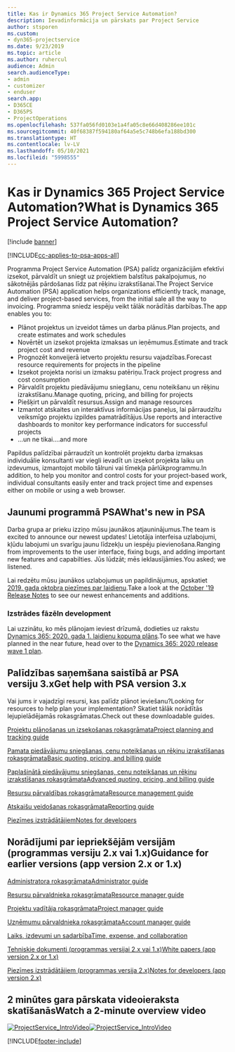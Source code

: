 ```yaml
---
title: Kas ir Dynamics 365 Project Service Automation?
description: Ievadinformācija un pārskats par Project Service
author: stsporen
ms.custom:
- dyn365-projectservice
ms.date: 9/23/2019
ms.topic: article
ms.author: ruhercul
audience: Admin
search.audienceType:
- admin
- customizer
- enduser
search.app:
- D365CE
- D365PS
- ProjectOperations
ms.openlocfilehash: 537fa056fd0103e1a4fa05c8e66d408286ee101c
ms.sourcegitcommit: 40f68387f594180af64a5e5c748b6efa188bd300
ms.translationtype: HT
ms.contentlocale: lv-LV
ms.lasthandoff: 05/10/2021
ms.locfileid: "5998555"
---
```

# <a name="what-is-dynamics-365-project-service-automation"></a><span data-ttu-id="0c9ae-103">Kas ir Dynamics 365 Project Service Automation?</span><span class="sxs-lookup"><span data-stu-id="0c9ae-103">What is Dynamics 365 Project Service Automation?</span></span>

[!include [banner](../includes/psa-now-project-operations.md)]

[!INCLUDE[cc-applies-to-psa-apps-all](../includes/cc-applies-to-psa-apps-all.md)]

<span data-ttu-id="0c9ae-104">Programma Project Service Automation (PSA) palīdz organizācijām efektīvi izsekot, pārvaldīt un sniegt uz projektiem balstītus pakalpojumus, no sākotnējās pārdošanas līdz pat rēķinu izrakstīšanai.</span><span class="sxs-lookup"><span data-stu-id="0c9ae-104">The Project Service Automation (PSA) application helps organizations efficiently track, manage, and deliver project-based services, from the initial sale all the way to invoicing.</span></span> <span data-ttu-id="0c9ae-105">Programma sniedz iespēju veikt tālāk norādītās darbības.</span><span class="sxs-lookup"><span data-stu-id="0c9ae-105">The app enables you to:</span></span>

- <span data-ttu-id="0c9ae-106">Plānot projektus un izveidot tāmes un darba plānus.</span><span class="sxs-lookup"><span data-stu-id="0c9ae-106">Plan projects, and create estimates and work schedules</span></span>
- <span data-ttu-id="0c9ae-107">Novērtēt un izsekot projekta izmaksas un ieņēmumus.</span><span class="sxs-lookup"><span data-stu-id="0c9ae-107">Estimate and track project cost and revenue</span></span>
- <span data-ttu-id="0c9ae-108">Prognozēt konveijerā ietverto projektu resursu vajadzības.</span><span class="sxs-lookup"><span data-stu-id="0c9ae-108">Forecast resource requirements for projects in the pipeline</span></span>
- <span data-ttu-id="0c9ae-109">Izsekot projekta norisi un izmaksu patēriņu.</span><span class="sxs-lookup"><span data-stu-id="0c9ae-109">Track project progress and cost consumption</span></span>
- <span data-ttu-id="0c9ae-110">Pārvaldīt projektu piedāvājumu sniegšanu, cenu noteikšanu un rēķinu izrakstīšanu.</span><span class="sxs-lookup"><span data-stu-id="0c9ae-110">Manage quoting, pricing, and billing for projects</span></span>
- <span data-ttu-id="0c9ae-111">Piešķirt un pārvaldīt resursus.</span><span class="sxs-lookup"><span data-stu-id="0c9ae-111">Assign and manage resources</span></span>
- <span data-ttu-id="0c9ae-112">Izmantot atskaites un interaktīvus informācijas paneļus, lai pārraudzītu veiksmīgo projektu izpildes pamatrādītājus.</span><span class="sxs-lookup"><span data-stu-id="0c9ae-112">Use reports and interactive dashboards to monitor key performance indicators for successful projects</span></span>
- <span data-ttu-id="0c9ae-113">...un ne tikai.</span><span class="sxs-lookup"><span data-stu-id="0c9ae-113">...and more</span></span>

<span data-ttu-id="0c9ae-114">Papildus palīdzībai pārraudzīt un kontrolēt projektu darba izmaksas individuālie konsultanti var viegli ievadīt un izsekot projekta laiku un izdevumus, izmantojot mobilo tālruni vai tīmekļa pārlūkprogrammu.</span><span class="sxs-lookup"><span data-stu-id="0c9ae-114">In addition, to help you monitor and control costs for your project-based work, individual consultants easily enter and track project time and expenses either on mobile or using a web browser.</span></span>

## <a name="whats-new-in-psa"></a><span data-ttu-id="0c9ae-115">Jaunumi programmā PSA</span><span class="sxs-lookup"><span data-stu-id="0c9ae-115">What's new in PSA</span></span>
<span data-ttu-id="0c9ae-116">Darba grupa ar prieku izziņo mūsu jaunākos atjauninājumus.</span><span class="sxs-lookup"><span data-stu-id="0c9ae-116">The team is excited to announce our newest updates!</span></span> <span data-ttu-id="0c9ae-117">Lietotāja interfeisa uzlabojumi, kļūdu labojumi un svarīgu jaunu līdzekļu un iespēju pievienošana.</span><span class="sxs-lookup"><span data-stu-id="0c9ae-117">Ranging from improvements to the user interface, fixing bugs, and adding important new features and capabilties.</span></span> <span data-ttu-id="0c9ae-118">Jūs lūdzāt; mēs ieklausījāmies.</span><span class="sxs-lookup"><span data-stu-id="0c9ae-118">You asked; we listened.</span></span>

<span data-ttu-id="0c9ae-119">Lai redzētu mūsu jaunākos uzlabojumus un papildinājumus, apskatiet [2019. gada oktobra piezīmes par laidienu](/dynamics365-release-plan/2019wave2/index).</span><span class="sxs-lookup"><span data-stu-id="0c9ae-119">Take a look at the [October '19 Release Notes](/dynamics365-release-plan/2019wave2/index) to see our newest enhancements and additions.</span></span>

### <a name="in-development"></a><span data-ttu-id="0c9ae-120">Izstrādes fāzē</span><span class="sxs-lookup"><span data-stu-id="0c9ae-120">In development</span></span>
<span data-ttu-id="0c9ae-121">Lai uzzinātu, ko mēs plānojam ieviest drīzumā, dodieties uz rakstu [Dynamics 365: 2020. gada 1. laidienu kopuma plāns](/dynamics365-release-plan/2020wave1/index).</span><span class="sxs-lookup"><span data-stu-id="0c9ae-121">To see what we have planned in the near future, head over to the [Dynamics 365: 2020 release wave 1 plan](/dynamics365-release-plan/2020wave1/index).</span></span>

## <a name="get-help-with-psa-version-3x"></a><span data-ttu-id="0c9ae-122">Palīdzības saņemšana saistībā ar PSA versiju 3.x</span><span class="sxs-lookup"><span data-stu-id="0c9ae-122">Get help with PSA version 3.x</span></span>
<span data-ttu-id="0c9ae-123">Vai jums ir vajadzīgi resursi, kas palīdz plānot ieviešanu?</span><span class="sxs-lookup"><span data-stu-id="0c9ae-123">Looking for resources to help plan your implementation?</span></span> <span data-ttu-id="0c9ae-124">Skatiet tālāk norādītās lejupielādējamās rokasgrāmatas.</span><span class="sxs-lookup"><span data-stu-id="0c9ae-124">Check out these downloadable guides.</span></span>

 [<span data-ttu-id="0c9ae-125">Projektu plānošanas un izsekošanas rokasgrāmata</span><span class="sxs-lookup"><span data-stu-id="0c9ae-125">Project planning and tracking guide</span></span>](../psa/implementation-guides/project-planning-tracking.md)

 [<span data-ttu-id="0c9ae-126">Pamata piedāvājumu sniegšanas, cenu noteikšanas un rēķinu izrakstīšanas rokasgrāmata</span><span class="sxs-lookup"><span data-stu-id="0c9ae-126">Basic quoting, pricing, and billing guide</span></span>](../psa/implementation-guides/begin-quoting-pricing-billing.md)

 [<span data-ttu-id="0c9ae-127">Paplašinātā piedāvājumu sniegšanas, cenu noteikšanas un rēķinu izrakstīšanas rokasgrāmata</span><span class="sxs-lookup"><span data-stu-id="0c9ae-127">Advanced quoting, pricing, and billing guide</span></span>](../psa/implementation-guides/adv-quoting-pricing-billing.md)

 [<span data-ttu-id="0c9ae-128">Resursu pārvaldības rokasgrāmata</span><span class="sxs-lookup"><span data-stu-id="0c9ae-128">Resource management guide</span></span>](../psa/implementation-guides/resource-management-guide.md)

 [<span data-ttu-id="0c9ae-129">Atskaišu veidošanas rokasgrāmata</span><span class="sxs-lookup"><span data-stu-id="0c9ae-129">Reporting guide</span></span>](../psa/implementation-guides/reporting-guide.md)

 [<span data-ttu-id="0c9ae-130">Piezīmes izstrādātājiem</span><span class="sxs-lookup"><span data-stu-id="0c9ae-130">Notes for developers</span></span>](../psa/developer-guides/overview-dev-notes-v3.x.md)

## <a name="guidance-for-earlier-versions-app-version-2x-or-1x"></a><span data-ttu-id="0c9ae-131">Norādījumi par iepriekšējām versijām (programmas versiju 2.x vai 1.x)</span><span class="sxs-lookup"><span data-stu-id="0c9ae-131">Guidance for earlier versions (app version 2.x or 1.x)</span></span>
 [<span data-ttu-id="0c9ae-132">Administratora rokasgrāmata</span><span class="sxs-lookup"><span data-stu-id="0c9ae-132">Administrator guide</span></span>](../psa/admin-guide.md)

 [<span data-ttu-id="0c9ae-133">Resursu pārvaldnieka rokasgrāmata</span><span class="sxs-lookup"><span data-stu-id="0c9ae-133">Resource manager guide</span></span>](../psa/resource-manager-guide.md)

 [<span data-ttu-id="0c9ae-134">Projektu vadītāja rokasgrāmata</span><span class="sxs-lookup"><span data-stu-id="0c9ae-134">Project manager guide</span></span>](../psa/project-manager-guide.md)

 [<span data-ttu-id="0c9ae-135">Uzņēmumu pārvaldnieka rokasgrāmata</span><span class="sxs-lookup"><span data-stu-id="0c9ae-135">Account manager guide</span></span>](../psa/account-manager-guide.md)

 [<span data-ttu-id="0c9ae-136">Laiks, izdevumi un sadarbība</span><span class="sxs-lookup"><span data-stu-id="0c9ae-136">Time, expense, and collaboration</span></span>](../psa/time-expense-collaboration-guide.md)

 [<span data-ttu-id="0c9ae-137">Tehniskie dokumenti (programmas versijai 2.x vai 1.x)</span><span class="sxs-lookup"><span data-stu-id="0c9ae-137">White papers (app version 2.x or 1.x)</span></span>](../psa/white-papers.md)

 [<span data-ttu-id="0c9ae-138">Piezīmes izstrādātājiem (programmas versija 2.x)</span><span class="sxs-lookup"><span data-stu-id="0c9ae-138">Notes for developers (app version 2.x)</span></span>](../psa/developer-guides/add-custom-qoi-forms-v2.x.md)

 ## <a name="watch-a-2-minute-overview-video"></a><span data-ttu-id="0c9ae-139">2 minūtes gara pārskata videoieraksta skatīšanās</span><span class="sxs-lookup"><span data-stu-id="0c9ae-139">Watch a 2-minute overview video</span></span>
 <a name="heroArea"></a> <span data-ttu-id="0c9ae-140">[![ProjectService_IntroVideo](../psa/media/project-service-intro-video.png "ProjectService_IntroVideo")](https://go.microsoft.com/fwlink/p/?LinkId=799457)</span><span class="sxs-lookup"><span data-stu-id="0c9ae-140">[![ProjectService_IntroVideo](../psa/media/project-service-intro-video.png "ProjectService_IntroVideo")](https://go.microsoft.com/fwlink/p/?LinkId=799457)</span></span>




[!INCLUDE[footer-include](../includes/footer-banner.md)]